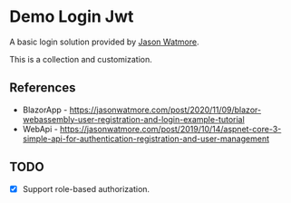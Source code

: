# Demo Login Jwt

A basic login solution provided by [Jason Watmore](https://jasonwatmore.com/).

This is a collection and customization.

## References

-   BlazorApp - <https://jasonwatmore.com/post/2020/11/09/blazor-webassembly-user-registration-and-login-example-tutorial>
-   WebApi - <https://jasonwatmore.com/post/2019/10/14/aspnet-core-3-simple-api-for-authentication-registration-and-user-management>

## TODO

- [x] Support role-based authorization.
